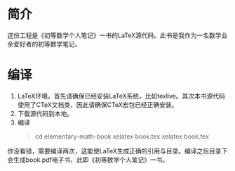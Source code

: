 # 简介
这份工程是《初等数学个人笔记》一书的LaTeX源代码。此书是我作为一名数学业余爱好者的初等数学笔记。

# 编译
1. LaTeX环境。首先请确保已经安装LaTeX系统，比如texlive。其次本书源代码使用了CTeX文档类，因此请确保CTeX宏包已经正确安装。
2. 下载源代码到本地。
3. 编译
    > cd elementary-math-book
    > xelatex book.tex
    > xelatex book.tex

你没看错，需要编译两次，这能使LaTeX生成正确的引用与目录。编译之后目录下会生成book.pdf电子书，此即《初等数学个人笔记》一书。
